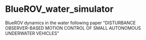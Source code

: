 # BlueROV_water_simulator
BlueROV dynamics in the water following paper "DISTURBANCE OBSERVER-BASED MOTION CONTROL OF SMALL AUTONOMOUS UNDERWATER VEHICLES"
